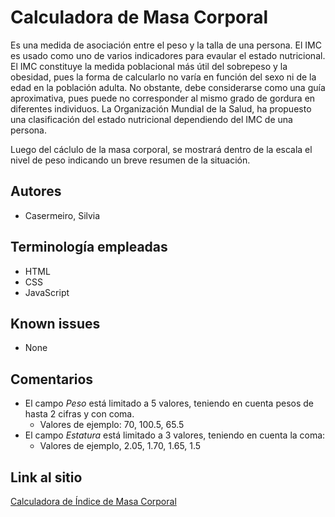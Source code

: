 # Calculadora de Masa Corporal
Es una medida de asociación entre el peso y la talla de una persona. El IMC es usado como uno de varios indicadores para evaular el estado nutricional.
El IMC constituye la medida poblacional más útil del sobrepeso y la obesidad, pues la forma de calcularlo no varía en función del sexo ni de la edad en la población adulta. No obstante, debe considerarse como una guía aproximativa, pues puede no corresponder al mismo grado de gordura en diferentes individuos.
La Organización Mundial de la Salud, ha propuesto una clasificación del estado nutricional dependiendo del IMC de una persona.

Luego del cáclulo de la masa corporal, se mostrará dentro de la escala el nivel de peso indicando un breve resumen de la situación. 

## Autores
- Casermeiro, Silvia

## Terminología empleadas
- HTML
- CSS
- JavaScript

## Known issues
- None

## Comentarios
- El campo *Peso* está limitado a 5 valores, teniendo en cuenta pesos de hasta 2 cifras y con coma. 
   - Valores de ejemplo: 70, 100.5, 65.5
- El campo *Estatura* está limitado a 3 valores, teniendo en cuenta la coma:
    - Valores de ejemplo, 2.05, 1.70, 1.65, 1.5

## Link al sitio
[Calculadora de Índice de Masa Corporal](https://ucc-labcompu2.github.io/proyectos2020-casermeiro/) 
